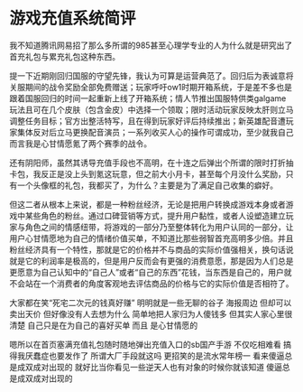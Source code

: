 # 游戏充值系统简评

我不知道腾讯网易招了那么多所谓的985甚至心理学专业的人为什么就是研究出了首充礼包与累充礼包这种东西。

提一下近期刚回归国服的守望先锋，我认为可算是运营典范了。回归后为表诚意将关服期间的战令奖励全部免费赠送；玩家呼吁ow1时期开箱系统，于是差不多也是跟着国服回归的时间一起重新上线了开箱系统；情人节推出国服特供类galgame玩法且可在几个皮肤（包含金皮）中选择一个领取；限时活动玩家反映太肝则立马调整任务目标；官方出整活特写，且在得到玩家好评后持续推出；新英雄配音遭玩家集体反对后立马更换配音演员；一系列收买人心的操作可谓成功，至少就我自己而言我是心甘情愿氪了两个赛季的战令。

还有阴阳师，虽然其诱导充值手段也不高明，在十连之后弹出个所谓的限时打折抽卡包，我反正是没上头到氪这玩意，但之前大小月卡，甚至每个月没什么奖励，只有一个头像框的礼包，我都买了，为什么？主要是为了满足自己收集的癖好。

但这二者从根本上来说，都是一种粉丝经济，无论是把用户转换成游戏本身或者游戏中某些角色的粉丝。通过口碑营销等方式，提升用户黏性，或者人设塑造建立玩家与角色之间的情感纽带，将游戏的一部分乃至整体转化为用户认同的一部分，让用户心甘情愿地为自己的情绪价值买单，不知道比那些弱智首充高明多少倍。并且粉丝经济具有一个特性，那就是它的价格并不与商品的实际价值强相关，换句话说就是它的利润率是极高的，但是用户反而会有更强的消费意愿，那是因为人们总是更愿意为自己认知中的“自己人”或者“自己的东西”花钱，当东西是自己的，用户就不会站在一个消费者的角度客观地去评估商品的价格与它的实际价值是否相符了。

大家都在笑“死宅二次元的钱真好赚”  明明就是一些无聊的谷子  海报周边  但却可以卖出天价  但好像没有人去想为什么 简单地把人家归为人傻钱多  但其实人家心里很清楚  自己只是在为自己的喜好买单  而且  是心甘情愿的

嗯所以在首页塞满充值礼包随时随地弹出充值入口的sb国产手游  不仅吃相难看  搞得我厌蠢症也要发作了  所谓大厂手段就这吗  更招笑的是流水常年榜一  看来傻逼总是成双成对出现的  就好比当你看见一些逆天人也有对象的时候你就该知道  傻逼总是成双成对出现的